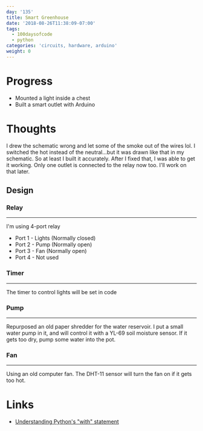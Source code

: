 ```yaml
---
day: '135'
title: Smart Greenhouse
date: '2018-08-26T11:38:09-07:00'
tags:
  - 100daysofcode
  - python
categories: 'circuits, hardware, arduino'
weight: 0
---
```

# Progress
- Mounted a light inside a chest
- Built a smart outlet with Arduino 

# Thoughts
I drew the schematic wrong and let some of the smoke out of the wires lol. I switched the hot instead of the neutral...but it was drawn like that in my schematic. So at least I built it accurately. After I fixed that, I was able to get it working. Only one outlet is connected to the relay now too. I'll work on that later. 

## Design
### Relay
<hr>

I'm using 4-port relay
- Port 1 - Lights (Normally closed)
- Port 2 - Pump (Normally open)
- Port 3 - Fan (Normally open)
- Port 4 - Not used

### Timer
<hr>
The timer to control lights will be set in code

### Pump
<hr>
Repurposed an old paper shredder for the water reservoir. I put a small water pump in it, and will control it with a YL-69 soil moisture sensor. If it gets too dry, pump some water into the pot.

### Fan
<hr>
Using an old computer fan. The DHT-11 sensor will turn the fan on if it gets too hot. 

# Links
- [Understanding Python's "with" statement](http://effbot.org/zone/python-with-statement.htm)
